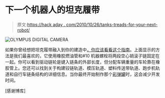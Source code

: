 # 下一个机器人的坦克履带

> 原文:[https://hack aday . com/2010/10/26/tanks-treads-for-your-next-robot/](https://hackaday.com/2010/10/26/tanks-treads-for-your-next-robot/)

![](../Images/52457e856c630ab008a0a957b01b9a3d.png "OLYMPUS DIGITAL CAMERA")

如果你曾经想把坦克履带融入到你的建造中[，你应该看看这个指南](http://www.rctankcombat.com/articles/track-systems/)。上面显示的方法是我们最喜欢的，它使用橡胶燃油管和#10 机器螺栓将两段空心销滚子链固定在一起。你可以看到驱动链轮是键入链条的外部长度，但分配车辆重量的车轮靠在橡胶管上。您还可以找到关于构建铰链轨道、模压轨道、塑料传送带轨道、跑步机轨道和自行车链条结构的详细信息。当你最终开始制作那个[彩弹罐](http://hackaday.com/2010/08/31/wearable-controller-for-your-paintball-tank/)时，这会减少开发时间。

[感谢博库]